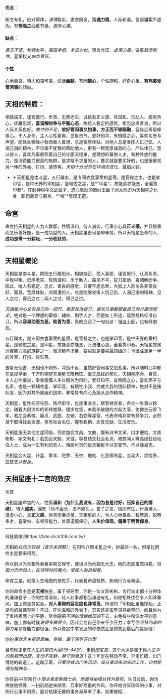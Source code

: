 #### 优点：

斯文有礼，应对得体，*谨慎*踏实，思虑周全，**沟通力强**，人际和谐。言语**诚实**不虚伪，有**恻隐之心**重节操，*服务心重*。

#### 缺点：

*意志不坚*，*粉饰*太平，*眼高手低*，*多说少做*，轻言允诺，*虚荣心重*。做事*缺乏耐性*，喜掌权又*怕负责任*。



#### 个性

心地善良，待人和蔼可亲，说话**幽默**，有**同情心**，个性随和，好奇心重，**有鸡婆爱管闲事**的倾向。



## 天相的特质：

相貌端正、谨言慎行、负责、忠厚老实、诚信有正义感、性温和、乐助人、服务热心，优雅乐观，**喜调解纷争与平衡心态**，故给人稳定的感觉，相当忠贞善良，所以人际关系良好。*唯冲劲不足*，**故好管闲事又怕事，方正而不够圆融**，容易远离层峰核心。于人身命，主人心性豪爽，显象贵气，爱好和平，有恻隐之心，喜欢名誉与声望。能处处牺牲小我而替人着想，总是宽厚体贴，对他人总是发挥人饥己饥、人溺己溺的精神，不仅毫不犹豫的帮助他人，更有一颗宽厚诚恳的心，严以律己，宽以待人，喜欢凡事都照着自己的计画流程来，是理想的幕僚人才。有种外放的能力，是消费能力很高的族群，是求精不求量的人，要买就是要买好的，也是很重视另一伴的外表、打扮、装饰等。*天相十分受外在环境而变化*，最怕火铃。

- ＊天相星是南斗星，五行属水，是专司衣食享受的星宿，是官禄之主，也是掌印官，是中天界的宰相星，是辅佐之星，是*"印星"，故能善亦能恶，全看执印者*。在封神榜中文武全才、忠心耿耿的商纣王臣子闻太师即为天相星之化身，职司慈爱与服务。*"嗔"*表现无遗。

  

## 命宫

命宫持天相星的人为人敦厚，性情温和，待人诚实，行事小心具**正义感**，并且稳重而又乐善好施，是一成功型的人。天相星虽吉可是却辛劳，所以天相星坐命的人，**成功是需一分耕耘，一分收获的**。

---

## 天相星概论

天相星是南斗星，阴阳五行属阳水，相貌端正、受人喜爱、谨言慎行、认真负责、中规中矩、忠厚老实、性情温和、乐于助人、路见不平，拔刀相助、喜调解纷争，因此，给人有稳定、忠贞、善良的感觉，只要不逢忌煞，大抵上人际关系非常良好。而且，宽厚体贴，对周遭的人，总是能够发挥人饥己饥、人溺己溺的精神，见人之过，得己之过；闻人之过，得己之过。

*天相星内心总有自己的一把尺，善恶标准自订，喜欢凡事都照着自己的计画流程走*，绝对是一个理想的幕僚、辅佐、副手人才，但是如上所述，既然规格标准自订，所以**容易助恶为恶，助善为善**，真的应验了一句俗谚：强盗土匪，也有好朋友。

五行属水，是专司衣食享受的星宿，是官禄之主，也是掌印官，是中天界的宰相星，是辅佐之星，是印星，故能善亦能恶，万法惟心造，全看执印者。天相星亦属消费能力高的族群之一，惟求精不求量，要买就是要买最顶级的；也很注重另一半的外表、打扮、装饰等。

吉星无恒吉，天相也不例外，冲劲不足，虽然好管闲事又怕惹事，所以随时心中都在拿捏平衡，千万别期望天相星无限畅饮、毫无底线的帮忙。天相星座命、身宫，主人心性豪爽，拳拳服膺人生以服务为目的，爱好和平，有恻隐之心，喜欢面子与名声，也是一颗辅佐星、掌印官，有牺牲小我、完成大我的团队精神，绝对不是猪队友，因为对其所属组织团体，非常具有向心及服从合作精神。

天相星，星性任劳任怨、恪尽职守，也是事业主，居官禄宫者，命主一生事业稳定，随着大限流年的轮转推移，缓步攻坚，未若杀破狼的大起大落，仿佛坐云霄飞车，若加会紫微、廉贞、武曲、左辅、右弼等星宿，代表命格非常有竞争力，必然易于取得社会资源，享有社会名位、握有权柄，衣食无缺、生活安乐。

天相星虽无其他主星同临，但若加会文昌、文曲，腹有诗书文采、口才便给、文质彬彬、斯文有礼；若加会天魁、天钺，容易结交社会名流、政商闻人等高级社经地位人士，成为一生有利的贵人，难能可贵的是天相星不以穷变节，不以贱易志。

天相星会火星、铃星、擎羊、陀罗、天空、地劫、化忌等煞星，变动大、烦忧多，宜技艺以安身。

## 天相星座十二宫的效应

命宫

天相星座命宫的人，性情**温和（为什么我没有，因为总是讨好，压抑自己的情绪）**、待人**诚实**，深知「伪不会长，虚不能久」。君子之言，信而有征，行事待人，谦虚小心，具**正义感**。命宫座廉贞星、天相星的人，为人心地善良、智慧高、聪明多才，喜掌权、有领导能力，处事谨慎保守，**人生价值观，偏重于明哲保身**。

---

科技紫微网https://fate.click108.com.tw/

天相的*抗压力较弱（音乐来调整）*，在阳性八颗主星之中，排最后一名，但是比阴性主星要来得高。

所以别以为天相外表看来斯文保守，就误以为他胸无大志，他的态度虽然持稳，但*毅力仍然惊人，在领导时的魄力，常使人刮目相看。*

命宫主星，就像人生地图的掌舵手，代表着命盘特质，影响行为与命运。

你的命宫主星是**天相**独座，属于领导型，你是一位文质彬彬、言行举止都十分得体的谦谦君子；你的性情温和，待人处事都相当谦逊有礼，和你相处往往令人如沐春风，加上你是务实派，**对人事物的容忍度也非常高**，所谓的「宰相肚里能撑船」正是你的最佳写照！不过，在你温和的外表下，其实还是蛮有领导欲望的，而且你为了维持表面上的平静，常会硬把*不满的情绪给压抑*下去，未免有些粉饰太平的意味，加上你有时候*说得多做得少*，因此会给自己带来不少压力；幸亏你*坚持到底的毅力*与领导能力都很强，所以稳定中求发展的你依然会是微笑到最后的赢家喔！

你的*事业宫主星是武曲、贪狼，属于领导开创型*

目前你正走在人生的*第四大运(35-44岁*)，走到*田宅宫*，这个大运是属于你*人生中的脱颖而出期，宜动不宜静，静守则衰退*！这十年走在移动不常、奔走忙碌、出门得财的轨道上。这暗示着，*只要你肯出门多活动，或从事动来动去的工作，自然能得到福神与...*

你目前44岁所行*小限主星是紫微七杀*，*能量将由顺从转为掌控*。生日过后，你仿佛脱胎换骨，一扫前期逆来顺受、万事好商量的作风，你开始讨厌琐碎的小事，对例行公事不耐烦，面对枯燥无趣的事务易草率了事，如果被赋...